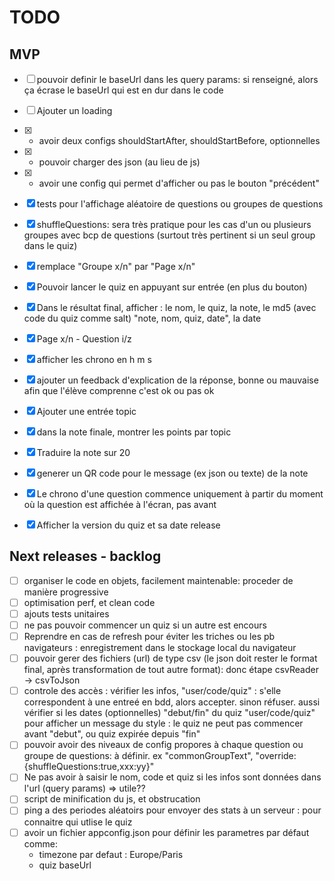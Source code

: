 # TODO

## MVP
- [ ] pouvoir definir le baseUrl dans les query params: si renseigné, alors ça écrase le baseUrl qui est en dur dans le code
- [ ] Ajouter un loading

- [x] - avoir deux configs shouldStartAfter, shouldStartBefore, optionnelles
- [x] - pouvoir charger des json (au lieu de js)
- [x] - avoir une config qui permet d'afficher ou pas le bouton "précédent"
- [x] tests pour l'affichage aléatoire de questions ou groupes de questions
- [x] shuffleQuestions: sera très pratique pour les cas d'un ou plusieurs groupes avec bcp de questions (surtout très pertinent si un seul group dans le quiz)
- [x] remplace "Groupe x/n" par "Page x/n"
- [x] Pouvoir lancer le quiz en appuyant sur entrée (en plus du bouton)
- [x] Dans le résultat final, afficher : le nom, le quiz, la note, le md5 (avec code du quiz comme salt) "note, nom, quiz, date", la date
- [x] Page x/n - Question  i/z
- [x] afficher les chrono en h m s
- [x] ajouter un feedback d'explication de la réponse, bonne ou mauvaise afin que l'élève comprenne c'est ok ou pas ok
- [x] Ajouter une entrée topic
- [x] dans la note finale, montrer les points par topic
- [x] Traduire la note sur 20
- [x] generer un QR code pour le message (ex json ou texte) de la note
- [x] Le chrono d'une question commence uniquement à partir du moment où la question est affichée à l'écran, pas avant
- [x] Afficher la version du quiz et sa date release

## Next releases - backlog
- [ ] organiser le code en objets, facilement maintenable: proceder de manière progressive
- [ ] optimisation perf, et clean code
- [ ] ajouts tests unitaires
- [ ] ne pas pouvoir commencer un quiz si un autre est encours
- [ ] Reprendre en cas de refresh pour éviter les triches ou les pb navigateurs : enregistrement dans le stockage local du navigateur
- [ ] pouvoir gerer des fichiers (url) de type csv (le json doit rester le format final, après transformation de tout autre format): donc étape csvReader -> csvToJson
- [ ] controle des accès : vérifier les infos, "user/code/quiz"  : s'elle correspondent à une entreé en bdd, alors accepter. sinon réfuser. aussi vérifier si les dates (optionnelles) "debut/fin" du quiz "user/code/quiz" pour afficher un message du style : le quiz ne peut pas commencer avant "debut", ou quiz expirée depuis "fin"
- [ ] pouvoir avoir des niveaux de config propores à chaque question ou groupe de questions: à définir. ex "commonGroupText", "override:{shuffleQuestions:true,xxx:yy}"
- [ ] Ne pas avoir à saisir le nom, code et quiz si les infos sont données dans l'url (query params) => utile??
- [ ] script de minification du js, et obstrucation
- [ ] ping a des periodes aléatoirs pour envoyer des stats à un serveur : pour connaitre qui utlise le quiz
- [ ] avoir un fichier appconfig.json pour définir les parametres par défaut comme:
    - timezone par defaut : Europe/Paris
    - quiz baseUrl